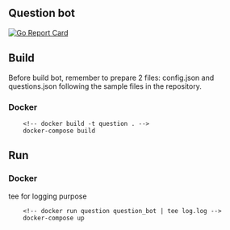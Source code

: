 ## Question bot

[![Go Report Card](https://goreportcard.com/badge/github.com/halink0803/question_bot)](https://goreportcard.com/report/github.com/halink0803/question_bot)

## Build 
Before build bot, remember to prepare 2 files: config.json and questions.json following the sample files in the repository.

### Docker

```
    <!-- docker build -t question . -->
    docker-compose build
```

## Run

### Docker

tee for logging purpose
```
    <!-- docker run question question_bot | tee log.log -->
    docker-compose up
```